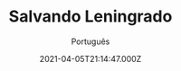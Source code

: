 ---
id: '20b99275-2745-49d8-9348-29804a959e89'
type: 'movie' # Filme, Série, Anime
title: "Salvando Leningrado"
synopsis: ["Setembro de 1941. Numa reviravolta dos acontecimentos, Kostya e Nastya se encontram a bordo de uma barcaça que evacuará as pessoas de Leningrado sitiada. À noite, a barcaça entra na tempestade. Quando começa a afundar, os aviões inimigos – mas não os socorristas – são os primeiros a chegar ao local.",
]
originalTitle: "Спасти Ленинград"
date: '2021-04-05T21:14:47.000Z'
update: '2021-04-05T21:14:47.000Z'
releaseDate: '2019-01-31T03:00:00.000Z'
imdb:
  rating: '5.8' # 8.5
  id: '' # tt0470752
duration: '0h 0m'
trailer:
  urls: [
    '',
  ]
tags: ['720p']
genre: ['Ação', 'Drama', 'Guerra'] #
quality: 'WEB-DL 720p' # BluRay, WEB-DL, HDTV, WEB-DL4K, WEB-DLe
format: 'Mkv' # MKV, MP4, TS
audio: 'Russo' # Dublado, Legendado, Dual Audio, Dub & Leg
subtitle: 'Português' # Português, inglês,
size: '1.31 GB' # 4.8 GB
audioQuality: 10
videoQuality: 10
directors: []
#  - name: 'Lana Wachowski'
#    image: ''
#  - name: 'Lilly Wachowski'
#    image: ''
cast: []
#  - name: 'Keanu Reeves'
#    image: ''
#    characterName: 'Neo'
writers: []
#  - name: ''
#    image: ''
maturityRating:
  age: '' # L , 10, 12, 14, 16, 18
  topics: [''] # Violence, Illegal drugs, Inappropriate Language, Legal Drugs, Sexual Content, Extreme Violence
###########################################
download:
  
  - url: 'magnet:?xt=urn:btih:F9151E9F5DE62664B56FFAEDCC2B8DC9D857405A&dn=Spasti.Leningrad.2019.720p.WEB-DL.Legendado.mkv&tr=UDP%3a%2f%2fEDDIE4.NL%3a6969%2fANNOUNCE&tr=UDP%3a%2f%2fTRACKER.ZER0DAY.TO%3a1337%2fANNOUNCE&tr=UDP%3a%2f%2fTRACKER.LEECHERS-PARADISE.ORG%3a6969%2fANNOUNCE&tr=UDP%3a%2f%2fTRACKER.OPENTRACKR.ORG%3a1337%2fANNOUNCE&tr=UDP%3a%2f%2fTRACKER.COPPERSURFER.TK%3a6969%2fANNOUNCE&tr=http%3a%2f%2fretracker.hq.ertelecom.ru%2fannounce'
    resolution: '720p' # 720p, 1080p, 4K,
    audio: 'Legendado' # Dublado, Legendado, Dual Audio
    size: '' # 4.8 GB
    quality: '' # BluRay, WEB-DL
    format: '' # MKV
images:
  cover: '/assets/movies/salvando-leningrado.jpg'
  background: '/assets/movies/'
---